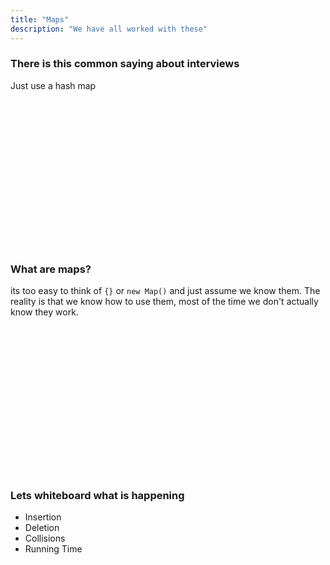 ```yaml
---
title: "Maps"
description: "We have all worked with these"
---
```


### There is this common saying about interviews
Just use a hash map

<br/>
<br/>
<br/>
<br/>
<br/>
<br/>
<br/>
<br/>
<br/>
<br/>
<br/>
<br/>
<br/>
<br/>

### What are maps?
its too easy to think of `{}` or `new Map()` and just assume we know them.  The
reality is that we know how to use them, most of the time we don't actually
know they work.

<br/>
<br/>
<br/>
<br/>
<br/>
<br/>
<br/>
<br/>
<br/>
<br/>
<br/>
<br/>
<br/>
<br/>

### Lets whiteboard what is happening
* Insertion
* Deletion
* Collisions
* Running Time

<br/>
<br/>
<br/>
<br/>
<br/>
<br/>
<br/>
<br/>
<br/>
<br/>
<br/>
<br/>
<br/>
<br/>



